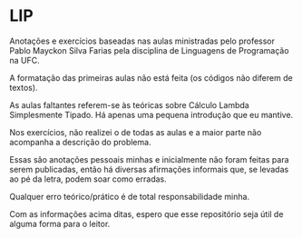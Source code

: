 # LIP
Anotações e exercícios baseadas nas aulas ministradas pelo professor Pablo Mayckon Silva Farias pela disciplina de Linguagens de Programação na UFC.

A formatação das primeiras aulas não está feita (os códigos não diferem de textos).

As aulas faltantes referem-se às teóricas sobre Cálculo Lambda Simplesmente Tipado. Há apenas uma pequena introdução que eu mantive.

Nos exercícios, não realizei o de todas as aulas e a maior parte não acompanha a descrição do problema.

Essas são anotações pessoais minhas e inicialmente não foram feitas para serem publicadas, então há diversas afirmações informais que, se levadas ao pé da letra, podem soar como erradas.

Qualquer erro teórico/prático é de total responsabilidade minha.

Com as informações acima ditas, espero que esse repositório seja útil de alguma forma para o leitor.
